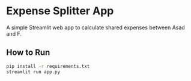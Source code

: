 # Expense Splitter App

A simple Streamlit web app to calculate shared expenses between Asad and F.

## How to Run

```bash
pip install -r requirements.txt
streamlit run app.py